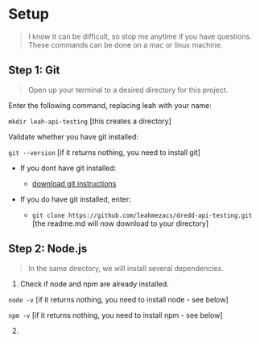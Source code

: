 # Setup 
> I know it can be difficult, so stop me anytime if you have questions. These commands can be done on a mac or linux machine.

## Step 1: Git
> Open up your terminal to a desired directory for this project. 

Enter the following command, replacing leah with your name:

`mkdir leah-api-testing` [this creates a directory] 

Validate whether you have git installed:

`git --version` [if it returns nothing, you need to install git]

- If you dont have git installed:
  - [download git instructions](https://git-scm.com/book/en/v2/Getting-Started-Installing-Git)

- If you do have git installed, enter: 
  - `git clone https://github.com/leahmezacs/dredd-api-testing.git` [the readme.md will now download to your directory]

## Step 2: Node.js
> In the same directory, we will install several dependencies.

1. Check if node and npm are already installed.
   
`node -v` [if it returns nothing, you need to install node - see below]

`npm -v` [if it returns nothing, you need to install npm - see below]

2. 

